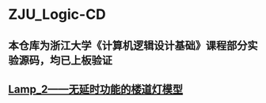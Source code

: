 # ZJU_Logic-CD
## 本仓库为浙江大学《计算机逻辑设计基础》课程部分实验源码，均已上板验证
## [Lamp_2——无延时功能的楼道灯模型<src>](./Lab4/Lamp2/lampctrl_draw_1.bit)
